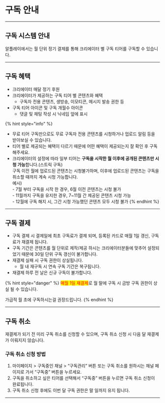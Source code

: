 # 구독 안내

***

## 구독 시스템 안내

알플레이에서는 월 단위 정기 결제를 통해 크리에이터 별 구독 티어를 구독할 수 있습니다.

***

## 구독 혜택

* 크리에이터 매달 정기 후원
* 크리에이터가 제공하는 구독 티어 별 콘텐츠와 혜택
  * 구독자 전용 콘텐츠, 생방송, 이모티콘, 메시지 발송 권한 등
* 구독 티어 아이콘 및 구독 개월수 아이콘
  * 댓글 및 채팅 작성 시 닉네임 앞에 표시

{% hint style="info" %}
- 무료 티어 구독만으로도 무료 구독자 전용 콘텐츠를 시청하거나 업로드 알림 등을 받아보실 수 있습니다.
- 티어 별로 제공되는 혜택이 다르기 때문에 어떤 혜택이 제공되는지 잘 확인 후 구독해주세요.
- 크리에이터의 설정에 따라 일부 티어는 **구독을 시작한 월 이후에 공개된 콘텐츠만 시청 가능**합니다.(스트릭 구독)\
  구독 이전 월에 업로드된 콘텐츠는 시청불가하며, 이후에 업로드된 콘텐츠는 구독을 취소할 때까지 계속 시청 가능합니다. \
  예시)\
  \- 7월 부터 구독을 시작 한 경우, 6월 이전 콘텐츠는 시청 불가\
  \- 11월까지 구독을 유지한 경우, 7\~11월 간 제공된 콘텐츠 시청 가능\
  \- 12월에 구독 해지 시, 그간 시청 가능했던 콘텐츠 모두 시청 불가
{% endhint %}

***

## 구독 결제

* 구독 결제 시 결제일에 최초 구독료가 결제 되며, 등록된 카드로 매월 1일 갱신, 구독료가 재결제 됩니다.
* 구독 기간은 콘텐츠를 월 단위로 제작/제공 하시는 크리에이터분들에 맞추어 설정되었기 때문에 30일 단위 구독 갱신이 불가합니다.
* 재결제 실패 시 구독 권한이 상실됩니다.
  * 월 내 재구독 시 연속 구독 기간은 복구됩니다.
* 재결제 하루 전 날은 신규 구독이 불가합니다.

{% hint style="danger" %}
<mark style="color:red;">매월 1일 재결제</mark>로 월 말에 구독 시 금방 구독 권한이 상실 될 수 있습니다.&#x20;

가급적 월 초에 구독하시는걸 권장드립니다.
{% endhint %}

***

## 구독 취소

재결제가 되기 전 미리 구독 취소를 신청할 수 있으며, 구독 취소 신청 시 다음 달 재결제가 이뤄지지 않습니다.

### 구독 취소 신청 방법

1. 마이페이지 > 구독중인 채널 > “구독관리” 버튼 또는 구독 취소를 원하시는 채널 페이지로 가서 “구독중” 버튼을 누르세요.
2. 구독을 취소하고 싶은 티어를 선택해서 “구독중” 버튼을 누르면 구독 취소 신청이 완료됩니다.
3. 구독 취소 신청 후에도 이번 달 구독 권한은 말 일까지 유지 됩니다.

***
